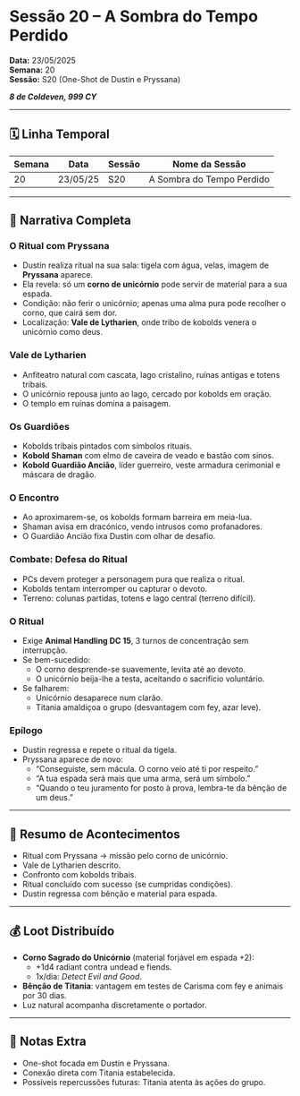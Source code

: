 # Sessão 20 – A Sombra do Tempo Perdido  
**Data:** 23/05/2025  
**Semana:** 20  
**Sessão:** S20 (One-Shot de Dustin e Pryssana)  

***8 de Coldeven, 999 CY***

---
## 🗓 Linha Temporal
| Semana | Data      | Sessão | Nome da Sessão            |
|--------|-----------|--------|---------------------------|
| 20     | 23/05/25  | S20    | A Sombra do Tempo Perdido |

---

## 📖 Narrativa Completa

### O Ritual com Pryssana
- Dustin realiza ritual na sua sala: tigela com água, velas, imagem de **Pryssana** aparece.  
- Ela revela: só um **corno de unicórnio** pode servir de material para a sua espada.  
- Condição: não ferir o unicórnio; apenas uma alma pura pode recolher o corno, que cairá sem dor.  
- Localização: **Vale de Lytharien**, onde tribo de kobolds venera o unicórnio como deus.  

### Vale de Lytharien
- Anfiteatro natural com cascata, lago cristalino, ruínas antigas e totens tribais.  
- O unicórnio repousa junto ao lago, cercado por kobolds em oração.  
- O templo em ruínas domina a paisagem.  

### Os Guardiões
- Kobolds tribais pintados com símbolos rituais.  
- **Kobold Shaman** com elmo de caveira de veado e bastão com sinos.  
- **Kobold Guardião Ancião**, líder guerreiro, veste armadura cerimonial e máscara de dragão.  

### O Encontro
- Ao aproximarem-se, os kobolds formam barreira em meia-lua.  
- Shaman avisa em dracónico, vendo intrusos como profanadores.  
- O Guardião Ancião fixa Dustin com olhar de desafio.  

### Combate: Defesa do Ritual
- PCs devem proteger a personagem pura que realiza o ritual.  
- Kobolds tentam interromper ou capturar o devoto.  
- Terreno: colunas partidas, totens e lago central (terreno difícil).  

### O Ritual
- Exige **Animal Handling DC 15**, 3 turnos de concentração sem interrupção.  
- Se bem-sucedido:  
  - O corno desprende-se suavemente, levita até ao devoto.  
  - O unicórnio beija-lhe a testa, aceitando o sacrifício voluntário.  
- Se falharem:  
  - Unicórnio desaparece num clarão.  
  - Titania amaldiçoa o grupo (desvantagem com fey, azar leve).  

### Epílogo
- Dustin regressa e repete o ritual da tigela.  
- Pryssana aparece de novo:  
  - “Conseguiste, sem mácula. O corno veio até ti por respeito.”  
  - “A tua espada será mais que uma arma, será um símbolo.”  
  - “Quando o teu juramento for posto à prova, lembra-te da bênção de um deus.”  

---

## 🎲 Resumo de Acontecimentos
- Ritual com Pryssana → missão pelo corno de unicórnio.  
- Vale de Lytharien descrito.  
- Confronto com kobolds tribais.  
- Ritual concluído com sucesso (se cumpridas condições).  
- Dustin regressa com bênção e material para espada.  

---

## 💰 Loot Distribuído
- **Corno Sagrado do Unicórnio** (material forjável em espada +2):  
  - +1d4 radiant contra undead e fiends.  
  - 1x/dia: *Detect Evil and Good*.  
- **Bênção de Titania**: vantagem em testes de Carisma com fey e animais por 30 dias.  
- Luz natural acompanha discretamente o portador.  

---

## 🧾 Notas Extra
- One-shot focada em Dustin e Pryssana.  
- Conexão direta com Titania estabelecida.  
- Possíveis repercussões futuras: Titania atenta às ações do grupo.  
